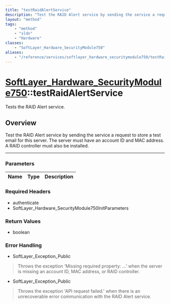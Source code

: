 ```yaml
---
title: "testRaidAlertService"
description: "Test the RAID Alert service by sending the service a request to store a test email for this server. The server must have... "
layout: "method"
tags:
    - "method"
    - "sldn"
    - "Hardware"
classes:
    - "SoftLayer_Hardware_SecurityModule750"
aliases:
    - "/reference/services/softlayer_hardware_securitymodule750/testRaidAlertService"
---
```

# [SoftLayer_Hardware_SecurityModule750](/reference/services/SoftLayer_Hardware_SecurityModule750)::testRaidAlertService

Tests the RAID Alert service.


## Overview 
Test the RAID Alert service by sending the service a request to store a test email for this server. The server must have an account ID and MAC address.  A RAID controller must also be installed. 

-----

### Parameters 
|Name | Type | Description |
| --- | --- | --- |


### Required Headers
* authenticate
* SoftLayer_Hardware_SecurityModule750InitParameters


### Return Values
* boolean



### Error Handling

* SoftLayer_Exception_Public 

> Throws the exception 'Missing required property: ...' when the server is missing an account ID, MAC address, or RAID controller. 

* SoftLayer_Exception_Public 

> Throws the exception 'API request failed.' when there is an unrecoverable error communication with the RAID Alert service. 



